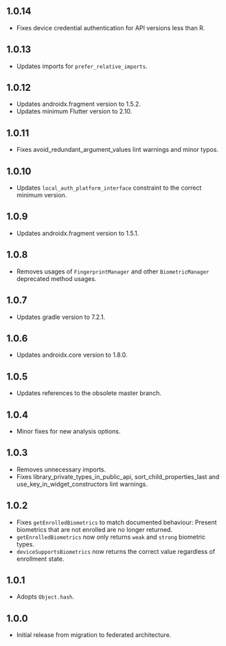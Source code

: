 ## 1.0.14

* Fixes device credential authentication for API versions less than R.

## 1.0.13

* Updates imports for `prefer_relative_imports`.

## 1.0.12

* Updates androidx.fragment version to 1.5.2.
* Updates minimum Flutter version to 2.10.

## 1.0.11

* Fixes avoid_redundant_argument_values lint warnings and minor typos.

## 1.0.10

* Updates `local_auth_platform_interface` constraint to the correct minimum
  version.

## 1.0.9

* Updates  androidx.fragment version to 1.5.1.

## 1.0.8

* Removes usages of `FingerprintManager` and other `BiometricManager` deprecated method usages.

## 1.0.7

* Updates gradle version to 7.2.1.

## 1.0.6

* Updates androidx.core version to 1.8.0.

## 1.0.5

* Updates references to the obsolete master branch.

## 1.0.4

* Minor fixes for new analysis options.

## 1.0.3

* Removes unnecessary imports.
* Fixes library_private_types_in_public_api, sort_child_properties_last and use_key_in_widget_constructors
  lint warnings.

## 1.0.2

* Fixes `getEnrolledBiometrics` to match documented behaviour:
  Present biometrics that are not enrolled are no longer returned.
* `getEnrolledBiometrics` now only returns `weak` and `strong` biometric types.
* `deviceSupportsBiometrics` now returns the correct value regardless of enrollment state.

## 1.0.1

* Adopts `Object.hash`.

## 1.0.0

* Initial release from migration to federated architecture.
